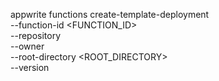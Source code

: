 appwrite functions create-template-deployment \
    --function-id <FUNCTION_ID> \
    --repository <REPOSITORY> \
    --owner <OWNER> \
    --root-directory <ROOT_DIRECTORY> \
    --version <VERSION>

